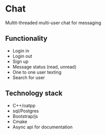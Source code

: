 # Chat
Multit-threaded multi-user chat for messaging
## Functionality
* Login in
* Login out
* Sign up
* Message status (read, unread)
* One to one user texting
* Search for user
## Technology stack
* C++/oatpp
* sql/Postgres
* Bootstrap/js
* Cmake
* Async api for documentation




